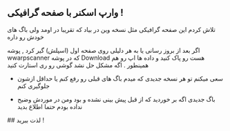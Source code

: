 ## وارپ اسکنر با صفحه گرافیکی !

<p align="centre" >تلاش کردم این صفحه گرافیکی مثل نسخه وین در بیاد  که تقریبا در اومد ولی باگ های خودش رو داره</p>

<div dir="rlt"
  
> اگر بعد از بروز رسانی یا به هر دلیلی روی صفحه اول (اسپلش) گیر کرد , پوشه wwarpscanner که در پوشه Download هست رو پاک کنید و داده ها اپ رو هم همینطور . اگه مشکل حل نشد گوشی رو ری استارت کنید


- سعی میکنم تو هر نسخه جدیدی که میدم باگ های قبلی رو رفع کنم یا حداقل ازشون جلوگیری کنم


- باگ جدیدی اگه بر خوردید  که از قبل پیش بینی نشده و بود ومن در موردش وضیح نداده بودم حتما اطلاع بدید
  
  </div>
  ## لذت ببرید !
